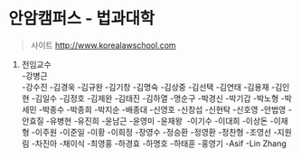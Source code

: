 # 안암캠퍼스 - 법과대학
>사이트 http://www.korealawschool.com

1. 전임교수 <br />
-강병근 <br />
-강수진 
-김경욱 
-김규완 
-김기창 
-김명숙
-김상중 
-김선택 
-김연태 
-김용재 
-김인현 
-김일수 
-김정호 
-김제완 
-김태진 
-김하열 
-명순구 
-박경신 
-박기갑 
-박노형 
-박세민 
-박종수 
-박종희 
-박지순 
-배종대 
-신영호 
-신창섭 
-신현탁 
-신호영 
-안법영 
-안효질 
-유병현 
-유진희 
-윤남근 
-윤영미 
-윤재왕 
-이기수 
-이대희 
-이상돈 
-이재형 
-이주원 
-이준일 
-이황 
-이희정 
-장영수 
-정승환 
-정영환 
-정찬형 
-조영선 
-지원림 
-차진아 
-채이식 
-최영홍 
-하경효 
-하명호 
-하태훈 
-홍영기 
-Asif 
-Lin Zhang


